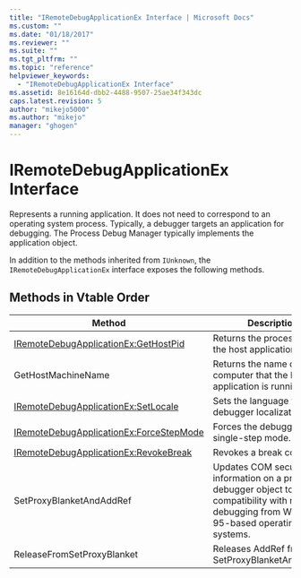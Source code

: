 ```yaml
---
title: "IRemoteDebugApplicationEx Interface | Microsoft Docs"
ms.custom: ""
ms.date: "01/18/2017"
ms.reviewer: ""
ms.suite: ""
ms.tgt_pltfrm: ""
ms.topic: "reference"
helpviewer_keywords:
  - "IRemoteDebugApplicationEx Interface"
ms.assetid: 8e16164d-dbb2-4488-9507-25ae34f343dc
caps.latest.revision: 5
author: "mikejo5000"
ms.author: "mikejo"
manager: "ghogen"
---
```

# IRemoteDebugApplicationEx Interface
Represents a running application. It does not need to correspond to an operating system process. Typically, a debugger targets an application for debugging. The Process Debug Manager typically implements the application object.

 In addition to the methods inherited from `IUnknown`, the `IRemoteDebugApplicationEx` interface exposes the following methods.

## Methods in Vtable Order

|Method|Description|
|------------|-----------------|
|[IRemoteDebugApplicationEx:GetHostPid](../../winscript/reference/iremotedebugapplicationex-gethostpid.md)|Returns the process ID for the host application.|
|GetHostMachineName|Returns the name of the computer that the host application is running on.|
|[IRemoteDebugApplicationEx:SetLocale](../../winscript/reference/iremotedebugapplicationex-setlocale.md)|Sets the language for the debugger localization.|
|[IRemoteDebugApplicationEx:ForceStepMode](../../winscript/reference/iremotedebugapplicationex-forcestepmode.md)|Forces the debugger into single-step mode.|
|[IRemoteDebugApplicationEx:RevokeBreak](../../winscript/reference/iremotedebugapplicationex-revokebreak.md)|Revokes a break command.|
|SetProxyBlanketAndAddRef|Updates COM security information on a proxy for a debugger object to ensure compatibility with remote debugging from Windows 95-based operating systems.|
|ReleaseFromSetProxyBlanket|Releases AddRef from SetProxyBlanketAndAddRef.|